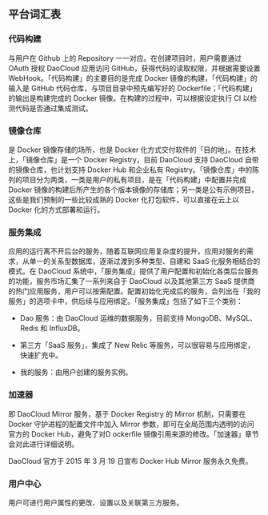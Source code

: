 ## 平台词汇表

### 代码构建

与用户在 Github 上的 Repository 一一对应。在创建项目时，用户需要通过 OAuth 授权 DaoCloud 应用访问 GitHub，获得代码的读取权限，并根据需要设置 WebHook。「代码构建」的主要目的是完成 Docker 镜像的构建，「代码构建」的输入是 GitHub 代码仓库，与项目目录中预先编写好的 Dockerfile；「代码构建」的输出是构建完成的 Docker 镜像。在构建的过程中，可以根据设定执行 CI 以检测代码是否通过集成测试。

### 镜像仓库

是 Docker 镜像存储的场所，也是 Docker 化方式交付软件的「目的地」。在技术上，「镜像仓库」是一个 Docker Registry，目前 DaoCloud 支持 DaoCloud 自带的镜像仓库，也计划支持 Docker Hub 和企业私有 Registry。「镜像仓库」中的陈列的项目分为两类，一类是用户的私有项目，是在「代码构建」中配置并完成 Docker 镜像的构建后所产生的各个版本镜像的存储库；另一类是公有示例项目，这些是我们预制的一些比较成熟的 Docker 化打包软件，可以直接在云上以 Docker 化的方式部署和运行。

### 服务集成

<!-- TODO: 「我的服务」真的存在么？还是已经改到主面板（Dashboard）中了？ -->

应用的运行离不开后台的服务，随着互联网应用复杂度的提升，应用对服务的需求，从单一的关系型数据库，逐渐过渡到多种类型、自建和 SaaS 化服务相结合的模式。在 DaoCloud 系统中，「服务集成」提供了用户配置和初始化各类后台服务的功能，服务市场汇集了一系列来自于 DaoCloud 以及其他第三方 SaaS 提供商的热门应用服务，用户可以按需配置。配置初始化完成后的服务，会列出在「我的服务」的选项卡中，供后续与应用绑定。「服务集成」包括了如下三个类别：

* Dao 服务：由 DaoCloud 运维的数据服务，目前支持 MongoDB、MySQL、Redis 和 InfluxDB。

<!-- TODO: 快速扩充？有确定时间么？ -->

* 第三方「SaaS 服务」，集成了 New Relic 等服务，可以很容易与应用绑定，快速扩充中。

* 我的服务：由用户创建的服务实例。

### 加速器

即 DaoCloud Mirror 服务，基于 Docker Registry 的 Mirror 机制，只需要在 Docker 守护进程的配置文件中加入 Mirror 参数，即可在全局范围内透明的访问官方的 Docker Hub，避免了对D ockerfile 镜像引用来源的修改。「加速器」章节会对此进行详细说明。

DaoCloud 官方于 2015 年 3 月 19 日宣布 Docker Hub Mirror 服务永久免费。

### 用户中心

用户可进行用户属性的更改、设置以及关联第三方服务。
